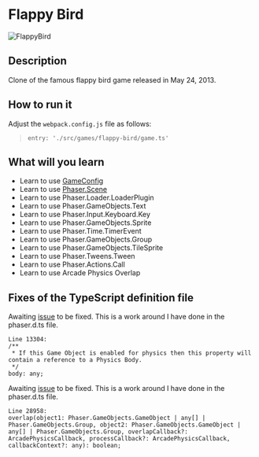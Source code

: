 # Flappy Bird

![FlappyBird](/assets/games/flappy-bird/readme/README.gif)

## Description

Clone of the famous flappy bird game released in May 24, 2013.

## How to run it

Adjust the `webpack.config.js` file as follows:
> `entry: './src/games/flappy-bird/game.ts'`

## What will you learn

* Learn to use [GameConfig](https://github.com/digitsensitive/phaser3-typescript/blob/master/cheatsheets/game-config.md)
* Learn to use [Phaser.Scene](https://github.com/digitsensitive/phaser3-typescript/blob/master/cheatsheets/scene-config.md)
* Learn to use Phaser.Loader.LoaderPlugin
* Learn to use Phaser.GameObjects.Text
* Learn to use Phaser.Input.Keyboard.Key
* Learn to use Phaser.GameObjects.Sprite
* Learn to use Phaser.Time.TimerEvent
* Learn to use Phaser.GameObjects.Group
* Learn to use Phaser.GameObjects.TileSprite
* Learn to use Phaser.Tweens.Tween
* Learn to use Phaser.Actions.Call
* Learn to use Arcade Physics Overlap

## Fixes of the TypeScript definition file

Awaiting [issue](https://github.com/photonstorm/phaser3-docs/issues/19) to be fixed.
This is a work around I have done in the phaser.d.ts file.
```
Line 13304:
/**
 * If this Game Object is enabled for physics then this property will contain a reference to a Physics Body.
 */
body: any;
```

Awaiting [issue](https://github.com/photonstorm/phaser3-docs/issues/27) to be fixed.
This is a work around I have done in the phaser.d.ts file.
```
Line 28958:
overlap(object1: Phaser.GameObjects.GameObject | any[] | Phaser.GameObjects.Group, object2: Phaser.GameObjects.GameObject | any[] | Phaser.GameObjects.Group, overlapCallback?: ArcadePhysicsCallback, processCallback?: ArcadePhysicsCallback, callbackContext?: any): boolean;
```
